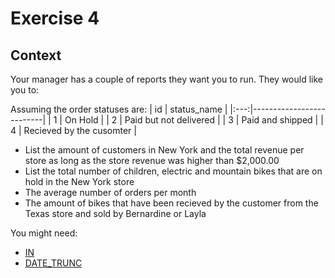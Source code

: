 # Exercise 4

## Context

Your manager has a couple of reports they want you to run. They would like you to:

Assuming the order statuses are:
| id  | status_name              |
|:---:|--------------------------|
|  1  | On Hold                  |
|  2  | Paid but not delivered   |
|  3  | Paid and shipped         |
|  4  | Recieved by the cusomter |

- List the amount of customers in New York and the total revenue per store as long as the store revenue was higher than $2,000.00
- List the total number of children, electric and mountain bikes that are on hold in the New York store
- The average number of orders per month
- The amount of bikes that have been recieved by the customer from the Texas store and sold by Bernardine or Layla

You might need:
- [IN](https://www.postgresqltutorial.com/postgresql-tutorial/postgresql-in/)
- [DATE_TRUNC](https://www.postgresqltutorial.com/postgresql-date-functions/postgresql-date_trunc/)
